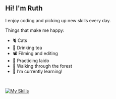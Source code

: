 ## Hi! I'm Ruth

I enjoy coding and picking up new skills every day.

Things that make me happy:
- :cat2: Cats
- :tea: Drinking tea
- :film_projector: Filming and editing
- :martial_arts_uniform: Practicing Iaido  
- :evergreen_tree: Walking through the forest
- 🌱 I’m currently learning!

<br/>

[![My Skills](https://skillicons.dev/icons?i=java,js,ts,angular,spring,css,html,figma,mysql,git)](https://skillicons.dev)
